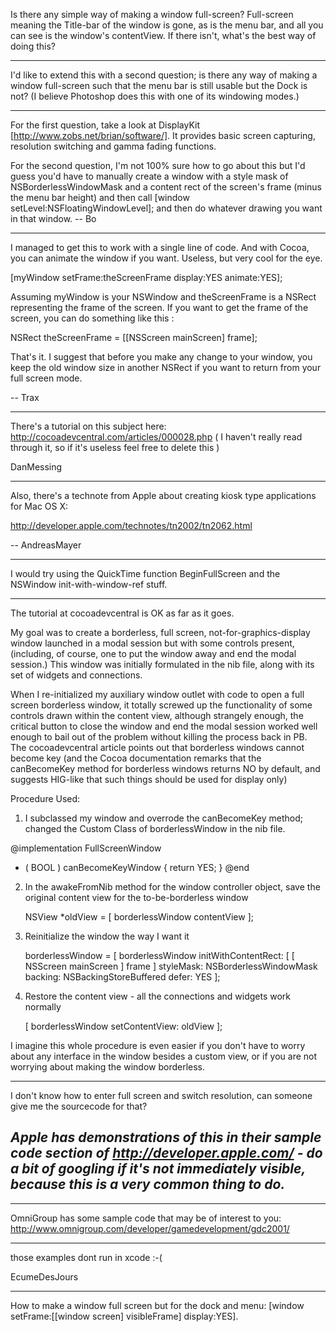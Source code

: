 

Is there any simple way of making a window full-screen?  Full-screen meaning the Title-bar of the window is gone, as is the menu bar, and all you can see is the window's contentView.  If there isn't, what's the best way of doing this? 

----

I'd like to extend this with a second question; is there any way of making a window full-screen such that the menu bar is still usable but the Dock is not? (I believe Photoshop does this with one of its windowing modes.)

----

For the first question, take a look at DisplayKit [http://www.zobs.net/brian/software/].  It provides basic screen capturing, resolution switching and gamma fading functions.


For the second question, I'm not 100% sure how to go about this but I'd guess you'd have to manually create a window with a style mask of NSBorderlessWindowMask and a content rect of the screen's frame (minus the menu bar height) and then call [window setLevel:NSFloatingWindowLevel];  and then do whatever drawing you want in that window.  -- Bo

----

I managed to get this to work with a single line of code. And with Cocoa, you can animate the window if you want. Useless, but very cool for the eye.
    
[myWindow setFrame:theScreenFrame display:YES animate:YES];


Assuming myWindow is your NSWindow and theScreenFrame is a NSRect representing the frame of the screen. If you want to get the frame of the screen, you can do something like this :
    
NSRect theScreenFrame = [[NSScreen mainScreen] frame];


That's it. I suggest that before you make any change to your window, you keep the old window size in another NSRect if you want to return from your full screen mode.

-- Trax

----

There's a tutorial on this subject here: http://cocoadevcentral.com/articles/000028.php
( I haven't really read through it, so if it's useless feel free to delete this )

DanMessing

----

Also, there's a technote from Apple about creating kiosk type applications for Mac OS X:

http://developer.apple.com/technotes/tn2002/tn2062.html

-- AndreasMayer

----

I would try using the QuickTime function BeginFullScreen and the NSWindow init-with-window-ref stuff.

----

The tutorial at cocoadevcentral is OK as far as it goes.

My goal was to create a borderless, full screen, not-for-graphics-display window launched in a modal session but with
some controls present, (including, of course, one to put the window away and end the modal session.)
This window was initially formulated in the nib file, along with its set of widgets and connections.

When I re-initialized my auxiliary window outlet with code to open a full screen borderless window, it totally
screwed up the functionality of some controls drawn within the content view, although strangely enough,
the critical button to close the window and end the modal session worked well enough to bail out of the problem
without killing the process back in PB.
The cocoadevcentral article points out that borderless windows cannot become key 
(and the Cocoa documentation remarks that the canBecomeKey method for borderless windows 
returns NO by default, and suggests HIG-like that such things should be used for display only)

Procedure Used:

1) I subclassed my window and overrode the canBecomeKey method; changed the Custom Class of borderlessWindow in the nib file.
    
@implementation FullScreenWindow
- ( BOOL ) canBecomeKeyWindow
{
	return YES;
}
@end

2) In the awakeFromNib method for the window controller object, save the original content view for the to-be-borderless window
    
	NSView *oldView = [ borderlessWindow contentView ];

3) Reinitialize the window the way I want it
    
	borderlessWindow = [ borderlessWindow initWithContentRect: [ [ NSScreen mainScreen ] frame ]
		styleMask: NSBorderlessWindowMask backing: NSBackingStoreBuffered defer: YES ];

4) Restore the content view - all the connections and widgets work normally
    
	[ borderlessWindow setContentView: oldView ];


I imagine this whole procedure is even easier if you don't have to worry about any interface in the window besides a custom view,
or if you are not worrying about making the window borderless.

----

I don't know how to enter full screen and switch resolution, can someone give me the sourcecode for that?

*Apple has demonstrations of this in their sample code section of http://developer.apple.com/ - do a bit of googling if it's not immediately visible, because this is a **very** common thing to do.*
----

----

OmniGroup has some sample code that may be of interest to you: http://www.omnigroup.com/developer/gamedevelopment/gdc2001/

----

those examples dont run in xcode :-(

EcumeDesJours

----

How to make a window full screen but for the dock and menu:     [window setFrame:[[window screen] visibleFrame] display:YES].
